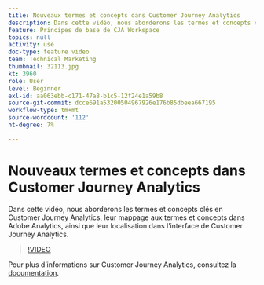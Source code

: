```yaml
---
title: Nouveaux termes et concepts dans Customer Journey Analytics
description: Dans cette vidéo, nous aborderons les termes et concepts clés de Adobe Customer Journey Analytics, leur mappage aux termes et concepts dans Adobe Analytics, ainsi que leur localisation dans l’interface de Customer Journey Analytics.
feature: Principes de base de CJA Workspace
topics: null
activity: use
doc-type: feature video
team: Technical Marketing
thumbnail: 32113.jpg
kt: 3960
role: User
level: Beginner
exl-id: aa063ebb-c171-47a8-b1c5-12f24e1a59b8
source-git-commit: dcce691a53200504967926e176b85dbeea667195
workflow-type: tm+mt
source-wordcount: '112'
ht-degree: 7%

---
```


# Nouveaux termes et concepts dans Customer Journey Analytics

Dans cette vidéo, nous aborderons les termes et concepts clés en Customer Journey Analytics, leur mappage aux termes et concepts dans Adobe Analytics, ainsi que leur localisation dans l’interface de Customer Journey Analytics.

>[!VIDEO](https://video.tv.adobe.com/v/32113/?quality=12)

Pour plus d’informations sur Customer Journey Analytics, consultez la [documentation](https://docs.adobe.com/content/help/fr-FR/analytics-platform/using/cja-landing.html).
